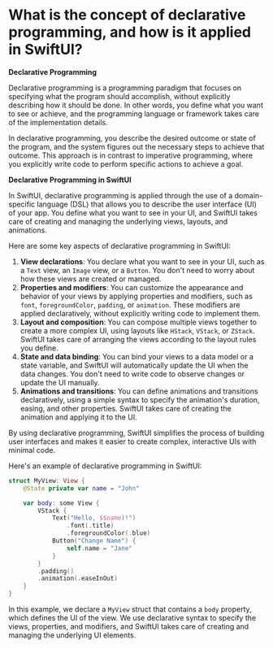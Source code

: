 # What is the concept of declarative programming, and how is it applied in SwiftUI?

**Declarative Programming**

Declarative programming is a programming paradigm that focuses on specifying what the program should accomplish, without explicitly describing how it should be done. In other words, you define what you want to see or achieve, and the programming language or framework takes care of the implementation details.

In declarative programming, you describe the desired outcome or state of the program, and the system figures out the necessary steps to achieve that outcome. This approach is in contrast to imperative programming, where you explicitly write code to perform specific actions to achieve a goal.

**Declarative Programming in SwiftUI**

In SwiftUI, declarative programming is applied through the use of a domain-specific language (DSL) that allows you to describe the user interface (UI) of your app. You define what you want to see in your UI, and SwiftUI takes care of creating and managing the underlying views, layouts, and animations.

Here are some key aspects of declarative programming in SwiftUI:

1. **View declarations**: You declare what you want to see in your UI, such as a `Text` view, an `Image` view, or a `Button`. You don't need to worry about how these views are created or managed.
2. **Properties and modifiers**: You can customize the appearance and behavior of your views by applying properties and modifiers, such as `font`, `foregroundColor`, `padding`, or `animation`. These modifiers are applied declaratively, without explicitly writing code to implement them.
3. **Layout and composition**: You can compose multiple views together to create a more complex UI, using layouts like `HStack`, `VStack`, or `ZStack`. SwiftUI takes care of arranging the views according to the layout rules you define.
4. **State and data binding**: You can bind your views to a data model or a state variable, and SwiftUI will automatically update the UI when the data changes. You don't need to write code to observe changes or update the UI manually.
5. **Animations and transitions**: You can define animations and transitions declaratively, using a simple syntax to specify the animation's duration, easing, and other properties. SwiftUI takes care of creating the animation and applying it to the UI.

By using declarative programming, SwiftUI simplifies the process of building user interfaces and makes it easier to create complex, interactive UIs with minimal code.

Here's an example of declarative programming in SwiftUI:
```swift
struct MyView: View {
    @State private var name = "John"

    var body: some View {
        VStack {
            Text("Hello, $$name)!")
                .font(.title)
                .foregroundColor(.blue)
            Button("Change Name") {
                self.name = "Jane"
            }
        }
        .padding()
        .animation(.easeInOut)
    }
}
```
In this example, we declare a `MyView` struct that contains a `body` property, which defines the UI of the view. We use declarative syntax to specify the views, properties, and modifiers, and SwiftUI takes care of creating and managing the underlying UI elements.